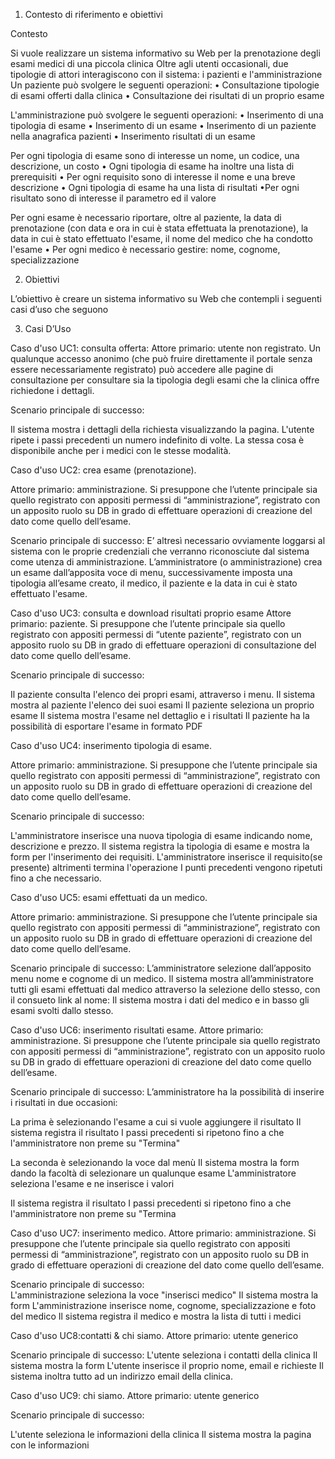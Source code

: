 
1.	Contesto di riferimento e obiettivi

Contesto

Si vuole realizzare un sistema informativo su Web per la prenotazione degli esami medici di una piccola clinica
Oltre agli utenti occasionali, due tipologie di attori interagiscono con il sistema: i pazienti e l'amministrazione
Un paziente può svolgere le seguenti operazioni:
	•	Consultazione tipologie di esami offerti dalla clinica
	•	Consultazione dei risultati di un proprio esame

L'amministrazione può svolgere le seguenti operazioni:
	•	Inserimento di una tipologia di esame 
	•	Inserimento di un esame
	•	Inserimento di un paziente nella anagrafica pazienti
	•	Inserimento risultati di un esame

Per ogni tipologia di esame sono di interesse un nome, un codice, una descrizione, un costo
	•	Ogni tipologia di esame ha inoltre una lista di prerequisiti 
			• Per ogni requisito sono di interesse il nome e una breve descrizione
	•	Ogni tipologia di esame ha una lista di risultati
			•Per ogni risultato sono di interesse il parametro ed il valore

Per ogni esame è necessario riportare, oltre al paziente, la data di prenotazione (con data e ora in cui è stata effettuata la prenotazione), la data in cui è stato effettuato l'esame, il nome del medico che ha condotto l'esame
	•	Per ogni medico è necessario gestire: nome, cognome, specializzazione
	
2.	Obiettivi

L’obiettivo è creare un sistema informativo su Web che contempli i seguenti casi d’uso che seguono 


3.	Casi D’Uso



Caso d'uso UC1: consulta offerta:
Attore primario: utente non registrato. Un qualunque accesso anonimo (che può fruire direttamente il portale senza essere necessariamente registrato) può accedere alle pagine 
di consultazione per consultare sia la tipologia degli esami che la clinica offre richiedone i dettagli.

Scenario principale di successo: 

Il sistema mostra i dettagli della richiesta visualizzando la pagina.
L'utente ripete i passi precedenti un numero indefinito di volte. 
La stessa cosa è disponibile anche per i medici con le stesse modalità.

 


Caso d'uso UC2: crea esame (prenotazione).

Attore primario: amministrazione. Si presuppone che l’utente principale sia  quello registrato con appositi permessi di “amministrazione”, registrato con un apposito ruolo su DB in grado di effettuare operazioni di creazione del dato come quello dell’esame.

Scenario principale di successo: 
E’ altresì necessario ovviamente loggarsi al sistema con le proprie credenziali che verranno riconosciute dal sistema come utenza di amministrazione. 
L’amministratore (o amministrazione) crea un esame dall’apposita voce di menu, successivamente imposta una tipologia all’esame creato, il medico, il paziente e la data in cui è stato effettuato l'esame.

 

Caso d'uso UC3: consulta e download risultati proprio esame
Attore primario: paziente. Si presuppone che l’utente principale sia quello registrato con appositi permessi di “utente paziente”, registrato con un apposito ruolo su DB in grado di effettuare operazioni di consultazione del dato come quello dell’esame.

Scenario principale di successo: 

Il paziente consulta l'elenco dei propri esami, attraverso i menu.
Il sistema mostra al paziente l'elenco dei suoi esami
Il paziente seleziona un proprio esame
Il sistema mostra l'esame nel dettaglio e i risultati
Il paziente ha la possibilità di esportare l'esame in formato PDF

 

Caso d'uso UC4: inserimento tipologia di esame.

Attore primario: amministrazione. Si presuppone che l’utente principale sia quello registrato con appositi permessi di “amministrazione”, registrato con un apposito ruolo su DB in grado di effettuare operazioni di creazione del dato come quello dell’esame.

Scenario principale di successo: 

L'amministratore inserisce una nuova tipologia di esame indicando nome, descrizione e prezzo.
Il sistema registra la tipologia di esame e mostra la form per l'inserimento dei requisiti.
L'amministratore inserisce il requisito(se presente) altrimenti termina l'operazione
I punti precedenti vengono ripetuti fino a che necessario.



Caso d'uso UC5: esami effettuati da un medico.

Attore primario: amministrazione. Si presuppone che l’utente principale sia quello registrato con appositi permessi di “amministrazione”, registrato con un apposito ruolo su DB in grado di effettuare operazioni di creazione del dato come quello dell’esame.

Scenario principale di successo: 
L’amministratore selezione dall’apposito menu nome e cognome di un medico.
Il sistema mostra all’amministratore tutti gli esami effettuati dal medico attraverso la selezione dello stesso, con il consueto link al nome:
Il sistema mostra i dati del medico e in basso gli esami svolti dallo stesso.




Caso d'uso UC6: inserimento risultati esame.
Attore primario: amministrazione. Si presuppone che l’utente principale sia quello registrato con appositi permessi di “amministrazione”, registrato con un apposito ruolo su DB in grado di effettuare operazioni di creazione del dato come quello dell’esame.


Scenario principale di successo: 
L’amministratore ha la possibilità di inserire i risultati in due occasioni:

La prima è selezionando l'esame a cui si vuole aggiungere il risultato
Il sistema registra il risultato 
I passi precedenti si ripetono fino a che l'amministratore non preme su "Termina"

La seconda è selezionando la voce dal menù
Il sistema mostra la form dando la facoltà di selezionare un qualunque esame
L'amministratore seleziona l'esame e ne inserisce i valori

Il sistema registra il risultato
I passi precedenti si ripetono fino a che l'amministratore non preme su "Termina





Caso d'uso UC7: inserimento medico.
Attore primario: amministrazione. Si presuppone che l’utente principale sia quello registrato con appositi permessi di “amministrazione”, registrato con un apposito ruolo su DB in grado di effettuare operazioni di creazione del dato come quello dell’esame.

Scenario principale di successo:	
L'amministrazione seleziona la voce "inserisci medico"
Il sistema mostra la form
L'amministrazione inserisce nome, cognome, specializzazione e foto del medico
Il sistema registra il medico e mostra la lista di tutti i medici
 


Caso d'uso UC8:contatti & chi siamo.
Attore primario: utente generico

Scenario principale di successo:
L'utente seleziona i contatti della clinica
Il sistema mostra la form
L'utente inserisce il proprio nome, email e richieste
Il sistema inoltra tutto ad un indirizzo email della clinica.



Caso d'uso UC9: chi siamo.
Attore primario: utente generico

Scenario principale di successo:

L'utente seleziona le informazioni della clinica
Il sistema mostra la pagina con le informazioni





